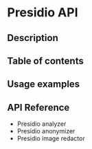 # Presidio API

## Description

## Table of contents

## Usage examples

## API Reference

- Presidio analyzer
- Presidio anonymizer
- Presidio image redactor
